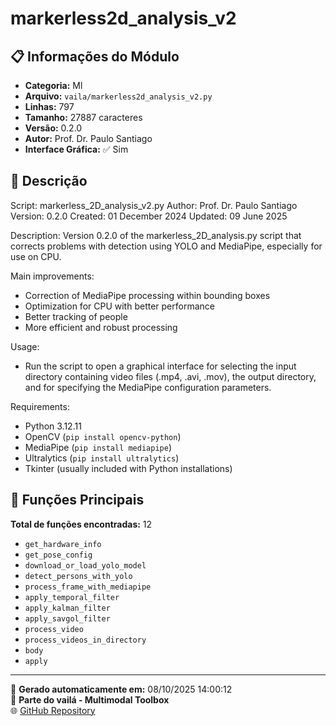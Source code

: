 # markerless2d_analysis_v2

## 📋 Informações do Módulo

- **Categoria:** Ml
- **Arquivo:** `vaila/markerless2d_analysis_v2.py`
- **Linhas:** 797
- **Tamanho:** 27887 caracteres
- **Versão:** 0.2.0
- **Autor:** Prof. Dr. Paulo Santiago
- **Interface Gráfica:** ✅ Sim

## 📖 Descrição


Script: markerless_2D_analysis_v2.py
Author: Prof. Dr. Paulo Santiago
Version: 0.2.0
Created: 01 December 2024
Updated: 09 June 2025

Description:
Version 0.2.0 of the markerless_2D_analysis.py script that corrects problems with detection
using YOLO and MediaPipe, especially for use on CPU.

Main improvements:
- Correction of MediaPipe processing within bounding boxes
- Optimization for CPU with better performance
- Better tracking of people
- More efficient and robust processing

Usage:
- Run the script to open a graphical interface for selecting the input directory
  containing video files (.mp4, .avi, .mov), the output directory, and for
  specifying the MediaPipe configuration parameters.

Requirements:
- Python 3.12.11
- OpenCV (`pip install opencv-python`)
- MediaPipe (`pip install mediapipe`)
- Ultralytics (`pip install ultralytics`)
- Tkinter (usually included with Python installations)


## 🔧 Funções Principais

**Total de funções encontradas:** 12

- `get_hardware_info`
- `get_pose_config`
- `download_or_load_yolo_model`
- `detect_persons_with_yolo`
- `process_frame_with_mediapipe`
- `apply_temporal_filter`
- `apply_kalman_filter`
- `apply_savgol_filter`
- `process_video`
- `process_videos_in_directory`
- `body`
- `apply`




---

📅 **Gerado automaticamente em:** 08/10/2025 14:00:12  
🔗 **Parte do vailá - Multimodal Toolbox**  
🌐 [GitHub Repository](https://github.com/vaila-multimodaltoolbox/vaila)
